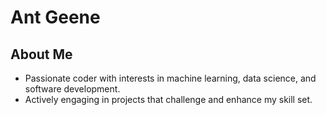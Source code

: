 # Ant Geene

## About Me
- Passionate coder with interests in machine learning, data science, and software development.
- Actively engaging in projects that challenge and enhance my skill set.

